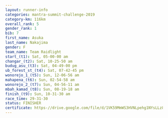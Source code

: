 ```yaml
---
layout: runner-info 
categories: mantra-summit-challenge-2019 
category-km: 116km 
overall_rank: 5
gender_rank: 1
bib: 7
first_name: Asuka
last_name: Nakajima
gender: F
team_name: Team Raidlight
start_(t1): Sat, 05-00-00 am
changar_(t2): Sat, 10-25-50 am
budug_asu_(t3): Sat, 04-49-00 pm
ub_forest_st_(t4): Sat, 07-42-45 pm
wonorejo_1_(t5): Sun, 12-06-56 am
mahapena_(t6): Sun, 02-54-58 am
wonorejo_2_(t7): Sun, 04-56-11 am
mbah_kamad_(t8): Sun, 08-19-18 am
finish_(t9): Sun, 10-31-30 am
race_time: 29-31-30
status: FINISHER
certificate: https-//drive.google.com/file/d/1VK59MmWS3HVNLpehg1NYsLLz8LBpsNNf/view?usp=sharing
---
```


